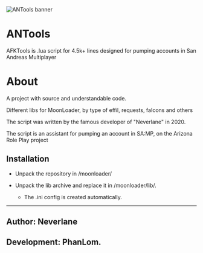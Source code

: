 <image src="/ANTools banner.png" alt="ANTools banner">
  
# ANTools
AFKTools is .lua script for 4.5k+ lines designed for pumping accounts in San Andreas Multiplayer

# About
A project with source and understandable code. 

Different libs for MoonLoader, by type of effil, requests, faIcons and others

The script was written by the famous developer of "Neverlane" in 2020.

The script is an assistant for pumping an account in SA:MP, on the Arizona Role Play project
  
## Installation

 - Unpack the repository in /moonloader/

  - Unpack the lib archive and replace it in /moonloader/lib/.

    - The .ini config is created automatically.


---
## Author: Neverlane
## Development: PhanLom. 